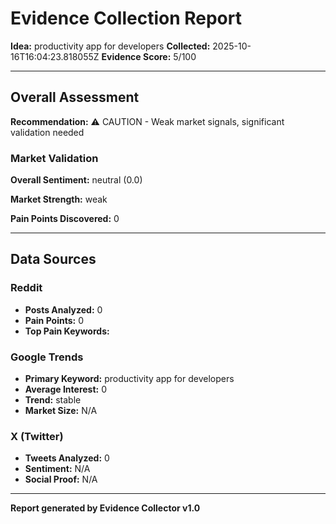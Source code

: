 # Evidence Collection Report

**Idea:** productivity app for developers
**Collected:** 2025-10-16T16:04:23.818055Z
**Evidence Score:** 5/100

---

## Overall Assessment

**Recommendation:** ⚠️ CAUTION - Weak market signals, significant validation needed

### Market Validation

**Overall Sentiment:** neutral (0.0)

**Market Strength:** weak

**Pain Points Discovered:** 0

---

## Data Sources

### Reddit
- **Posts Analyzed:** 0
- **Pain Points:** 0
- **Top Pain Keywords:** 

### Google Trends
- **Primary Keyword:** productivity app for developers
- **Average Interest:** 0
- **Trend:** stable
- **Market Size:** N/A

### X (Twitter)
- **Tweets Analyzed:** 0
- **Sentiment:** N/A
- **Social Proof:** N/A

---

**Report generated by Evidence Collector v1.0**
